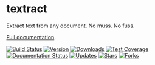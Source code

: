 # textract

Extract text from any document. No muss. No fuss.

[Full documentation](http://textract.readthedocs.org).

[![Build
Status](https://travis-ci.org/deanmalmgren/textract.svg?branch=master)](https://travis-ci.org/deanmalmgren/textract)
[![Version](https://img.shields.io/pypi/v/textract.svg)](https://warehouse.python.org/project/textract/)
[![Downloads](https://img.shields.io/pypi/dm/textract.svg)](https://warehouse.python.org/project/textract/)
[![Test
Coverage](https://coveralls.io/repos/github/deanmalmgren/textract/badge.svg?branch=master)](https://coveralls.io/github/deanmalmgren/textract?branch=master)
[![Documentation
Status](https://readthedocs.org/projects/textract/badge/?version=latest)](https://readthedocs.org/projects/textract/?badge=latest)
[![Updates](https://pyup.io/repos/github/deanmalmgren/textract/shield.svg)](https://pyup.io/repos/github/deanmalmgren/textract/)
[![Stars](https://img.shields.io/github/stars/deanmalmgren/textract.svg)](https://github.com/deanmalmgren/textract/stargazers)
[![Forks](https://img.shields.io/github/forks/deanmalmgren/textract.svg)](https://github.com/deanmalmgren/textract/network)
